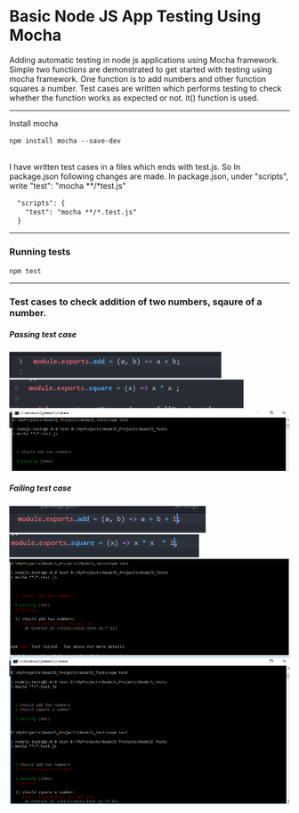 # Basic Node JS App Testing Using Mocha

Adding automatic testing in node js applications using Mocha framework. Simple two functions are demonstrated to get started with testing using mocha framework. One function is to add numbers and other function squares a number. Test cases are written which performs testing to check whether the function works as expected or not. it() function is used.

<hr>

Install mocha

```
npm install mocha --save-dev
```

<br>
I have written test cases in a files which ends with test.js. So In package.json following changes are made.
In package.json, under "scripts", write "test": "mocha **/*test.js" 

```
  "scripts": {
    "test": "mocha **/*.test.js"
  }
```
<hr>

### Running tests

```
npm test
```

<hr>

### Test cases to check addition of two numbers, sqaure of a number.

##### Passing test case 
<img src="https://github.com/patilankita79/BasicTestingUsingMocha/blob/master/Screenshots/1.png" />
<img src="https://github.com/patilankita79/BasicTestingUsingMocha/blob/master/Screenshots/3.png" />
<img src="https://github.com/patilankita79/BasicTestingUsingMocha/blob/master/Screenshots/AddTestcaseSuccess.png" />
<br>

##### Failing test case
<img src = "https://github.com/patilankita79/BasicTestingUsingMocha/blob/master/Screenshots/2.png" />
<img src="https://github.com/patilankita79/BasicTestingUsingMocha/blob/master/Screenshots/4.png" />
<img src="https://github.com/patilankita79/BasicTestingUsingMocha/blob/master/Screenshots/AddTestCaseFailed.png" />
<br>
<img src="https://github.com/patilankita79/BasicTestingUsingMocha/blob/master/Screenshots/AddSqaureTestCases.png" />


